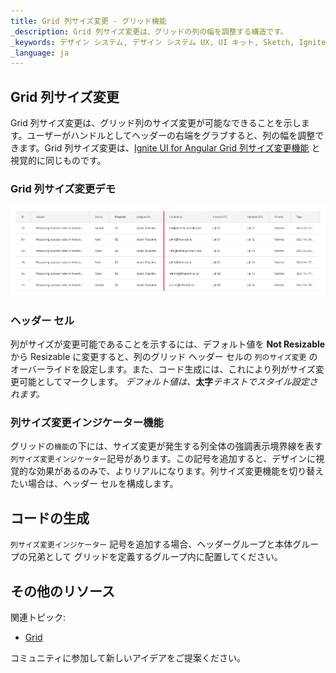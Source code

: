 ```yaml
---
title: Grid 列サイズ変更 - グリッド機能
_description: Grid 列サイズ変更は、グリッドの列の幅を調整する構造です。
_keywords: デザイン システム, デザイン システム UX, UI キット, Sketch, Ignite UI for Angular, Sketch to Angular, Angular, Angular デザイン システム, Sketch からコードをエクスポート, Angular 用のデザイン キット, Sketch HTML, Sketch to HTML, Sketch UI キット
_language: ja
---
```


## Grid 列サイズ変更

Grid 列サイズ変更は、グリッド列のサイズ変更が可能なできることを示します。ユーザーがハンドルとしてヘッダーの右端をグラブすると、列の幅を調整できます。Grid 列サイズ変更は、[Ignite UI for Angular Grid 列サイズ変更機能](https://jp.infragistics.com/products/ignite-ui-angular/angular/components/grid/column_resizing.html) と視覚的に同じものです。

### Grid 列サイズ変更デモ

<img class="responsive-img" src="../images/grid_column_resizing_demo.png" srcset="../images/grid_column_resizing_demo@2x.png 2x" />

### ヘッダー セル

列がサイズが変更可能であることを示するには、デフォルト値を **Not Resizable** から Resizable に変更すると、列のグリッド ヘッダー セルの `列のサイズ変更` のオーバーライドを設定します。また、コード生成には、これにより列がサイズ変更可能としてマークします。
_デフォルト値は、_**太字**_テキストでスタイル設定されます。_

### 列サイズ変更インジケーター機能

グリッドの`機能`の下には、サイズ変更が発生する列全体の強調表示境界線を表す `列サイズ変更インジケーター`記号があります。この記号を追加すると、デザインに視覚的な効果があるのみで、よりリアルになります。列サイズ変更機能を切り替えたい場合は、ヘッダー セルを構成します。

## コードの生成

`列サイズ変更インジケーター` 記号を追加する場合、ヘッダーグループと本体グループの兄弟として グリッドを定義するグループ内に配置してください。

## その他のリソース

関連トピック:

- [Grid](grid.md)
  <div class="divider--half"></div>

コミュニティに参加して新しいアイデアをご提案ください。
